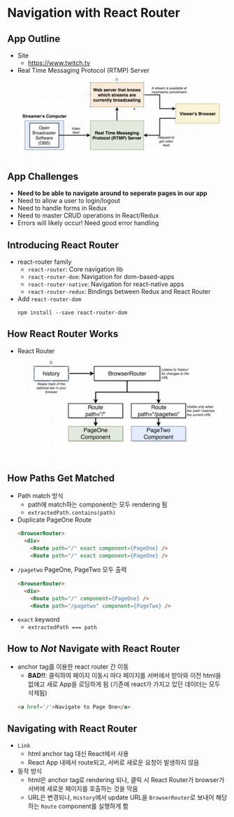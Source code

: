 # Navigation with React Router

## App Outline
* Site
  - https://www.twitch.tv
* Real Time Messaging Protocol (RTMP) Server
  ![Architecture](./images/arch.png)

## App Challenges
* **Need to be able to navigate around to seperate pages in our app**
* Need to allow a user to login/logout
* Need to handle forms in Redux
* Need to master CRUD operations in React/Redux
* Errors will likely occur! Need good error handling

## Introducing React Router
* react-router family
  - `react-router`: Core navigation lib
  - `react-router-dom`: Navigation for dom-based-apps
  - `react-router-native`: Navigation for react-native apps
  - `react-router-redux`: Bindings between Redux and React Router
* Add `react-router-dom`
  ```
  npm install --save react-router-dom
  ```

## How React Router Works
* React Router
  ![React Router](./images/router.png)

## How Paths Get Matched
* Path match 방식
  - path에 match하는 component는 모두 rendering 됨
  - `extractedPath.contains(path)`
* Duplicate PageOne Route
  ```html
  <BrowserRouter>
    <div>
      <Route path="/" exact component={PageOne} />
      <Route path="/" exact component={PageOne} />
  ```
* `/pagetwo` PageOne, PageTwo 모두 출력
  ```html
  <BrowserRouter>
    <div>
      <Route path="/" component={PageOne} />
      <Route path="/pagetwo" component={PageTwo} />
  ```
* `exact` keyword
  - `extractedPath === path`

## How to *Not* Navigate with React Router
* anchor tag를 이용한 react router 간 이동
  - **BAD!!**: 클릭하여 페이지 이동시 마다 페이지를 서버에서 받아와 이전 html을 없애고 새로 App을 로딩하게 됨 (기존에 react가 가지고 있던 데이터는 모두 삭제됨)
  ```html
  <a href='/'>Navigate to Page One</a>
  ```

## Navigating with React Router
* `Link`
  - html anchor tag 대신 React에서 사용
  - React App 내에서 route되고, 서버로 새로운 요청이 발생하지 않음
* 동작 방식
  - html은 anchor tag로 rendering 되나, 클릭 시 React Router가 browser가 서버에 새로운 페이지를 호출하는 것을 막음
  - URL은 변경되나, `History`에서 update URL을 `BrowserRouter`로 보내어 해당하는 `Route` component를 실행하게 함
